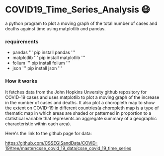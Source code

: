 # COVID19_Time_Series_Analysis 😷
a python program to plot a moving graph of the total number of cases and deaths against time using matplotlib and pandas.

### requirements
* pandas
'''
pip install pandas
'''
* matplotlib
'''
pip install matplotlib
'''
* folium
'''
pip install folium
'''
* json
'''
pip install json
'''

### How it works
It fetches data from the John Hopkins Unversity github repository for COVID-19 cases and uses matplotlib to plot a moving graph of the increase in the number of cases and deaths.
It also plot a choropleth map to show the extent on COVID-19 in different countries(a choropleth map is a type of thematic map in which areas are shaded or patterned in proportion to a statistical variable that represents an aggregate summary of a geographic characteristic within each area).

Here's the link to the github page for data:

https://github.com/CSSEGISandData/COVID-19/tree/master/csse_covid_19_data/csse_covid_19_time_series
